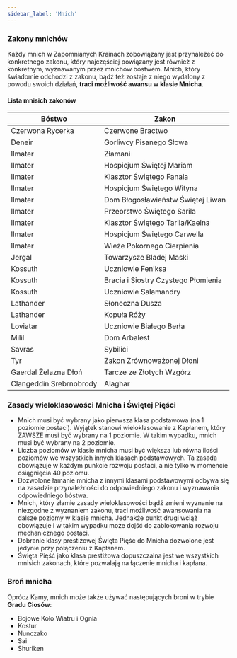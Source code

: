 ```yaml
---
sidebar_label: 'Mnich'
---
```


### Zakony mnichów

Każdy mnich w Zapomnianych Krainach zobowiązany jest przynależeć do konkretnego zakonu, który najczęściej powiązany jest również z konkretnym, wyznawanym przez mnichów bóstwem. Mnich, który świadomie odchodzi z zakonu, bądź też zostaje z niego wydalony z powodu swoich działań, **traci możliwość awansu w klasie Mnicha**.

#### Lista mnisich zakonów

| Bóstwo     		|  Zakon 			|
| ----------------- | ----------------- |
| Czerwona Rycerka  |  Czerwone Bractwo	|
| Deneir   			| Gorliwcy Pisanego Słowa|
| Ilmater   		| Złamani |
| Ilmater   		|	Hospicjum Świętej Mariam |
| Ilmater   		|	Klasztor Świętego Fanala |
| Ilmater   		|	Hospicjum Świętego Wityna |
| Ilmater   		|	Dom Błogosławieństw Świętej Liwan |
| Ilmater   		|	Przeorstwo Świętego Sarila |
| Ilmater   		|	Klasztor Świętego Tarila/Kaelna |
| Ilmater   		|	Hospicjum Świętego Carwella |
| Ilmater   		|	Wieże Pokornego Cierpienia |
| Jergal		  	| Towarzysze Bladej Maski	|
| Kossuth			  | Uczniowie Feniksa
| Kossuth		  	| Bracia i Siostry Czystego Płomienia |
| Kossuth		  	| Uczniowie Salamandry  |
| Lathander     | Słoneczna Dusza |
| Lathander     | Kopuła Róży	|
| Loviatar      | Uczniowie Białego Berła |			
| Milil         | Dom Arbalest |			
| Savras        | Sybilici |	  
| Tyr           | Zakon Zrównoważonej Dłoni |
| Gaerdal Żelazna Dłoń | Tarcze ze Złotych Wzgórz |
| Clangeddin Srebrnobrody |  Alaghar			|

### Zasady wieloklasowości Mnicha i Świętej Pięści

- Mnich musi być wybrany jako pierwsza klasa podstawowa (na 1 poziomie postaci). Wyjątek stanowi wieloklasowanie z Kapłanem, który ZAWSZE musi być wybrany na 1 poziomie. W takim wypadku, mnich musi być wybrany na 2 poziomie.
- Liczba poziomów w klasie mnicha musi być większa lub równa ilości poziomów we wszystkich innych klasach podstawowych. Ta zasada obowiązuje w każdym punkcie rozwoju postaci, a nie tylko w momencie osiągnięcia 40 poziomu.
- Dozwolone łamanie mnicha z innymi klasami podstawowymi odbywa się na zasadzie przynależności do odpowiedniego zakonu i wyznawania odpowiedniego bóstwa.
- Mnich, który złamie zasady wieloklasowości bądź zmieni wyznanie na niezgodne z wyznaniem zakonu, traci możliwość awansowania na dalsze poziomy w klasie mnicha. Jednakże punkt drugi wciąż obowiązuje i w takim wypadku może dojść do zablokowania rozwoju mechanicznego postaci.
- Dobranie klasy prestiżowej Święta Pięść do Mnicha dozwolone jest jedynie przy połączeniu z Kapłanem.
- Święta Pięść jako klasa prestiżowa dopuszczalna jest we wszystkich mnisich zakonach, które pozwalają na łączenie mnicha i kapłana.

### Broń mnicha

Oprócz Kamy, mnich może także używać następujących broni w trybie **Gradu Ciosów**:

- Bojowe Koło Wiatru i Ognia
- Kostur
- Nunczako
- Sai
- Shuriken
